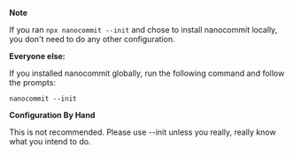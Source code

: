 <!--bl
    (filemeta
        (title "Configuration")
    )
/bl-->

**Note**

If you ran `npx nanocommit --init` and chose to install nanocommit locally, you don't need to do any other configuration.

**Everyone else:**

If you installed nanocommit globally, run the following command and follow the prompts:

```
nanocommit --init
```

**Configuration By Hand**

This is not recommended. Please use --init unless you really, really know what you intend to do.